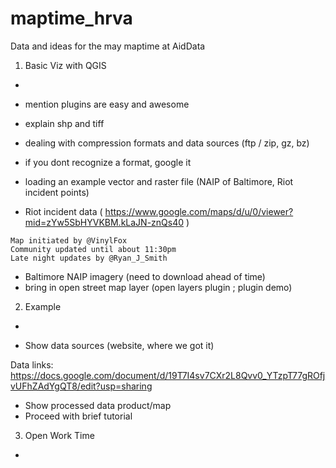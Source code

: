 # maptime_hrva
Data and ideas for the may maptime at AidData

1. Basic Viz with QGIS
-

- mention plugins are easy and awesome
- explain shp and tiff
- dealing with compression formats and data sources (ftp / zip, gz, bz)
- if you dont recognize a format, google it
- loading an example vector and raster file (NAIP of Baltimore, Riot incident points)
- Riot incident data ( https://www.google.com/maps/d/u/0/viewer?mid=zYw5SbHYVKBM.kLaJN-znQs40 )

```
Map initiated by @VinylFox
Community updated until about 11:30pm
Late night updates by @Ryan_J_Smith
```

- Baltimore NAIP imagery (need to download ahead of time)
- bring in open street map layer (open layers plugin ; plugin demo)

2. Example
-

- Show data sources (website, where we got it)

Data links:
https://docs.google.com/document/d/19T7I4sv7CXr2L8Qvv0_YTzpT77gROfjvUFhZAdYgQT8/edit?usp=sharing

- Show processed data product/map
- Proceed with brief tutorial

3. Open Work Time
-






